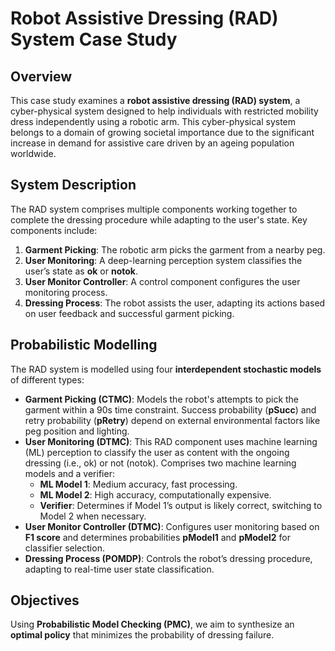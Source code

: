 # Robot Assistive Dressing (RAD) System Case Study

## Overview

This case study examines a **robot assistive dressing (RAD) system**, a cyber-physical system designed to help individuals with restricted mobility dress independently using a robotic arm. This cyber-physical system belongs to a domain of growing societal importance due to the significant increase in demand for assistive care driven by an ageing population worldwide.

## System Description

The RAD system comprises multiple components working together to complete the dressing procedure while adapting to the user's state. Key components include:

1. **Garment Picking**: The robotic arm picks the garment from a nearby peg.
2. **User Monitoring**: A deep-learning perception system classifies the user’s state as **ok** or **notok**.
3. **User Monitor Controller**: A control component configures the user monitoring process.
4. **Dressing Process**: The robot assists the user, adapting its actions based on user feedback and successful garment picking.

## Probabilistic Modelling

The RAD system is modelled using four **interdependent stochastic models** of different types:

- **Garment Picking (CTMC)**: Models the robot's attempts to pick the garment within a 90s time constraint. Success probability (**pSucc**) and retry probability (**pRetry**) depend on external environmental factors like peg position and lighting.
- **User Monitoring (DTMC)**: This RAD component uses machine learning (ML) perception to classify the user as content with the ongoing dressing (i.e., ok) or not (notok). Comprises two machine learning models and a verifier:
  - **ML Model 1**: Medium accuracy, fast processing.
  - **ML Model 2**: High accuracy, computationally expensive.
  - **Verifier**: Determines if Model 1’s output is likely correct, switching to Model 2 when necessary.
- **User Monitor Controller (DTMC)**: Configures user monitoring based on **F1 score** and determines probabilities **pModel1** and **pModel2** for classifier selection.
- **Dressing Process (POMDP)**: Controls the robot’s dressing procedure, adapting to real-time user state classification.

## Objectives

Using **Probabilistic Model Checking (PMC)**, we aim to synthesize an **optimal policy** that minimizes the probability of dressing failure.

